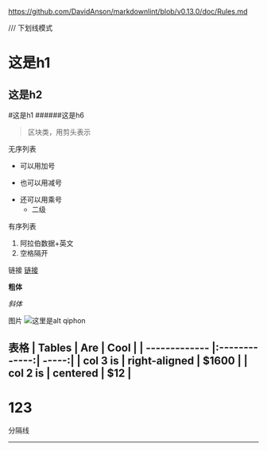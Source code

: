 <https://github.com/DavidAnson/markdownlint/blob/v0.13.0/doc/Rules.md>

///
下划线模式

这是h1
======
这是h2
------

#这是h1
######这是h6

>区块类，用剪头表示


无序列表
+ 可以用加号
- 也可以用减号
* 还可以用乘号
  * 二级

有序列表
1. 阿拉伯数据+英文
2. 空格隔开

链接
[链接](https://blog.csdn.net/qiphon3650) 


**粗体**

*斜体*

图片
![这里是alt qiphon](https://avatar.csdn.net/D/1/5/3_qiphon3650.jpg "qiphon")


表格
| Tables        | Are           | Cool  |
| ------------- |:-------------:| -----:|
| col 3 is      | right-aligned | $1600 |
| col 2 is      | centered      |   $12 |
--------------------- 
123
===========
分隔线

*******